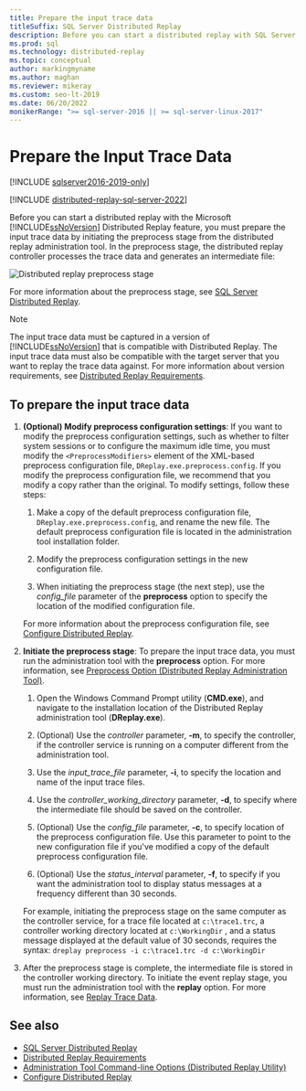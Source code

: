 ```yaml
---
title: Prepare the input trace data
titleSuffix: SQL Server Distributed Replay
description: Before you can start a distributed replay with SQL Server Distributed Replay, prepare the input trace data by initiating the preprocess stage.
ms.prod: sql
ms.technology: distributed-replay
ms.topic: conceptual
author: markingmyname
ms.author: maghan
ms.reviewer: mikeray
ms.custom: seo-lt-2019
ms.date: 06/20/2022
monikerRange: ">= sql-server-2016 || >= sql-server-linux-2017"
---
```


# Prepare the Input Trace Data

[!INCLUDE [sqlserver2016-2019-only](../../includes/applies-to-version/sqlserver2016-2019-only.md)]

[!INCLUDE [distributed-replay-sql-server-2022](../../includes/distributed-replay-sql-server-2022.md)]

Before you can start a distributed replay with the Microsoft [!INCLUDE[ssNoVersion](../../includes/ssnoversion-md.md)] Distributed Replay feature, you must prepare the input trace data by initiating the preprocess stage from the distributed replay administration tool. In the preprocess stage, the distributed replay controller processes the trace data and generates an intermediate file:

![Distributed replay preprocess stage](../../tools/distributed-replay/media/preprocess.gif "Distributed replay preprocess stage")

For more information about the preprocess stage, see [SQL Server Distributed Replay](../../tools/distributed-replay/sql-server-distributed-replay.md).

> [!NOTE]  
> The input trace data must be captured in a version of [!INCLUDE[ssNoVersion](../../includes/ssnoversion-md.md)] that is compatible with Distributed Replay. The input trace data must also be compatible with the target server that you want to replay the trace data against. For more information about version requirements, see [Distributed Replay Requirements](../../tools/distributed-replay/distributed-replay-requirements.md).

## To prepare the input trace data

1. **(Optional) Modify preprocess configuration settings**: If you want to modify the preprocess configuration settings, such as whether to filter system sessions or to configure the maximum idle time, you must modify the `<PreprocessModifiers>` element of the XML-based preprocess configuration file, `DReplay.exe.preprocess.config`. If you modify the preprocess configuration file, we recommend that you modify a copy rather than the original. To modify settings, follow these steps:

    1. Make a copy of the default preprocess configuration file, `DReplay.exe.preprocess.config`, and rename the new file. The default preprocess configuration file is located in the administration tool installation folder.

    2. Modify the preprocess configuration settings in the new configuration file.

    3. When initiating the preprocess stage (the next step), use the *config_file* parameter of the **preprocess** option to specify the location of the modified configuration file.

     For more information about the preprocess configuration file, see [Configure Distributed Replay](../../tools/distributed-replay/configure-distributed-replay.md).

2. **Initiate the preprocess stage**: To prepare the input trace data, you must run the administration tool with the **preprocess** option. For more information, see [Preprocess Option &#40;Distributed Replay Administration Tool&#41;](../../tools/distributed-replay/preprocess-option-distributed-replay-administration-tool.md).

    1. Open the Windows Command Prompt utility (**CMD.exe**), and navigate to the installation location of the Distributed Replay administration tool (**DReplay.exe**).

    2. (Optional) Use the *controller* parameter, **-m**, to specify the controller, if the controller service is running on a computer different from the administration tool.

    3. Use the *input_trace_file* parameter, **-i**, to specify the location and name of the input trace files.

    4. Use the *controller_working_directory* parameter, **-d**, to specify where the intermediate file should be saved on the controller.

    5. (Optional) Use the *config_file* parameter, **-c**, to specify location of the preprocess configuration file. Use this parameter to point to the new configuration file if you've modified a copy of the default preprocess configuration file.

    6. (Optional) Use the *status_interval* parameter, **-f**, to specify if you want the administration tool to display status messages at a frequency different than 30 seconds.

     For example, initiating the preprocess stage on the same computer as the controller service, for a trace file located at `c:\trace1.trc`, a controller working directory located at `c:\WorkingDir` , and a status message displayed at the default value of 30 seconds, requires the syntax: `dreplay preprocess -i c:\trace1.trc -d c:\WorkingDir`

3. After the preprocess stage is complete, the intermediate file is stored in the controller working directory. To initiate the event replay stage, you must run the administration tool with the **replay** option. For more information, see [Replay Trace Data](../../tools/distributed-replay/replay-trace-data.md).

## See also

- [SQL Server Distributed Replay](../../tools/distributed-replay/sql-server-distributed-replay.md)
- [Distributed Replay Requirements](../../tools/distributed-replay/distributed-replay-requirements.md)
- [Administration Tool Command-line Options &#40;Distributed Replay Utility&#41;](../../tools/distributed-replay/administration-tool-command-line-options-distributed-replay-utility.md)
- [Configure Distributed Replay](../../tools/distributed-replay/configure-distributed-replay.md)
